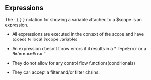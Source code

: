 ## Expressions
The  { {  } } notation for showing a variable attached to a $scope is an expression.

- All expressions are executed in the context of the scope and have access to local $scope variables

- An expression doesn't throw errors if it results in a * TypeError or a ReferenceError *

- They do not allow for any control flow functions(conditionals)

- They can accept a filter and/or filter chains.
